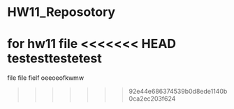# HW11_Reposotory














for hw11 
file 
<<<<<<< HEAD
testesttestetest
=======
file file fielf oeeoeofkwmw
>>>>>>> 92e44e686374539b0d8ede1140b0ca2ec203f624
